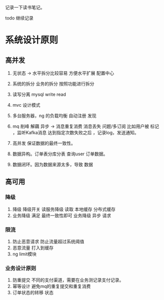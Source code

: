 记录一下读书笔记。

todo 继续记录

# 系统设计原则
## 高并发
1. 无状态 -> 水平拆分比较容易 方便水平扩展 配置中心
2. 系统的拆分 业务的拆分 按照功能进行拆分
3. 读写分离 mysql write read
4. mvc 设计模式

5. 多台服务器，ng 的负载均衡 自动注册 发现
6. mq 削峰 解藕 异步 -> 消息重复消费 消息丢失 问题/多订阅 比如用户被 标记 ，监听Kafka消息 
   达到指定次数失败之后 ，记录log，发送通知。
7. 高并发 保证数据的最终一致性。
8. 数据异构。订单表分库分表 查询user 订单数据。
9. 数据闭环。因为数据来源太多，导致 数据

## 高可用

### 降级
1. 降级 降级开关 读服务降级 读取 本地缓存 分布式缓存 
2. 业务降级 满足 最终一致性即可 业务降级 异步 请求
### 限流
1. 防止恶意请求 防止流量超过系统阈值
2. 恶意流量 打入到缓存
3. ng limit模块

### 业务设计原则
1. 防重提交 不同的支付渠道，需要在业务测记录支付记录。
2. 幂等设计 避免mq的重复提交和重复消费
3. 订单状态的转移  状态